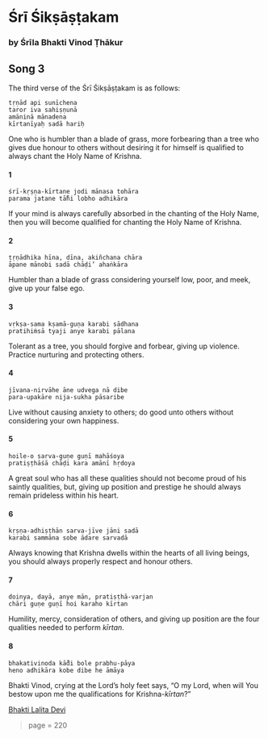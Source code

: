 # Śrī Śikṣāṣṭakam

### by Śrīla Bhakti Vinod Ṭhākur

## Song 3

The third verse of the Śrī Śikṣāṣṭakam is as follows:

    tṛṇād api sunīchena
    taror iva sahiṣṇunā
    amāninā mānadena
    kīrtanīyaḥ sadā hariḥ

One who is humbler than a blade of grass, more forbearing than a tree who gives due honour to others without desiring it for himself is qualified to always chant the Holy Name of Krishna.

#### 1

    śrī-kṛṣṇa-kīrtane jodi mānasa tohāra
    parama jatane tā̐hi lobho adhikāra

If your mind is always carefully absorbed in the chanting of the Holy Name, then you will become qualified for chanting the Holy Name of Krishna.

#### 2

    ṭṛṇādhika hīna, dīna, akiñchana chāra
    āpane mānobi sadā chāḍi’ ahaṅkāra

Humbler than a blade of grass considering yourself low, poor, and meek, give up your false ego.

#### 3

    vṛkṣa-sama kṣamā-guṇa karabi sādhana
    pratihiṁsā tyaji anye karabi pālana

Tolerant as a tree, you should forgive and forbear, giving up violence. Practice nurturing and protecting others.

#### 4

    jīvana-nirvāhe āne udvega nā dibe
    para-upakāre nija-sukha pāsaribe

Live without causing anxiety to others; do good unto others without considering your own happiness.

#### 5

    hoile-o sarva-guṇe guṇī mahāśoya
    pratiṣṭhāśā chāḍi kara amānī hṛdoya

A great soul who has all these qualities should not become proud of his saintly qualities, but, giving up position and prestige he should always remain prideless within his heart.

#### 6

    kṛṣṇa-adhiṣṭhān sarva-jīve jāni sadā
    karabi sammāna sobe ādare sarvadā

Always knowing that Krishna dwells within the hearts of all living beings, you should always properly respect and honour others.

#### 7

    doinya, dayā, anye mān, pratiṣṭhā-varjan
    chāri guṇe guṇī hoi karaho kīrtan

Humility, mercy, consideration of others, and giving up position are the four qualities needed to perform *kīrtan*.

#### 8

    bhakativinoda kā̐di bole prabhu-pāya
    heno adhikāra kobe dibe he āmāya

Bhakti Vinod, crying at the Lord’s holy feet says, “O my Lord, when will You bestow upon me the qualifications for Krishna-*kīrtan*?”


[Bhakti Lalita Devi](https://soundcloud.com/bhakti-lalita-devi/sri-krishna-kirtane-jodi-manasa-tohara)


> page = 220